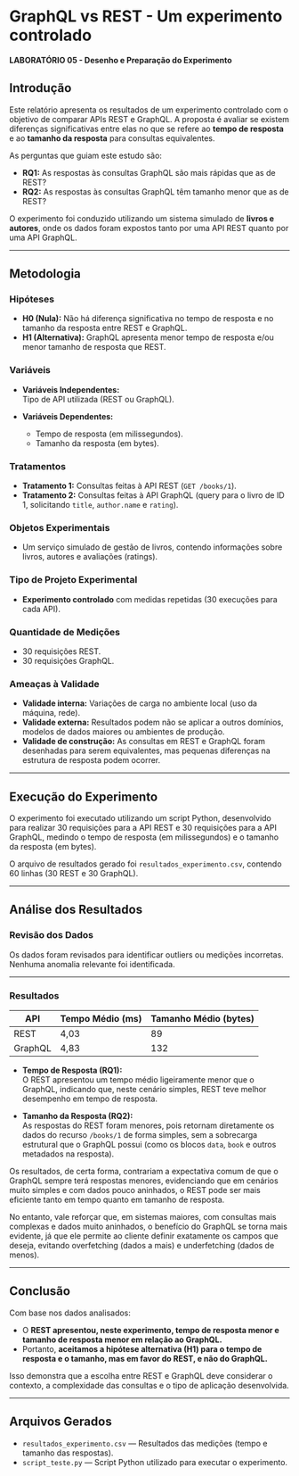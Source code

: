 # GraphQL vs REST - Um experimento controlado

**LABORATÓRIO 05 - Desenho e Preparação do Experimento**

## Introdução

Este relatório apresenta os resultados de um experimento controlado com o objetivo de comparar APIs REST e GraphQL. A proposta é avaliar se existem diferenças significativas entre elas no que se refere ao **tempo de resposta** e ao **tamanho da resposta** para consultas equivalentes.

As perguntas que guiam este estudo são:

- **RQ1:** As respostas às consultas GraphQL são mais rápidas que as de REST?
- **RQ2:** As respostas às consultas GraphQL têm tamanho menor que as de REST?

O experimento foi conduzido utilizando um sistema simulado de **livros e autores**, onde os dados foram expostos tanto por uma API REST quanto por uma API GraphQL.

---

## Metodologia

### Hipóteses

- **H0 (Nula):** Não há diferença significativa no tempo de resposta e no tamanho da resposta entre REST e GraphQL.
- **H1 (Alternativa):** GraphQL apresenta menor tempo de resposta e/ou menor tamanho de resposta que REST.

### Variáveis

- **Variáveis Independentes:**  
  Tipo de API utilizada (REST ou GraphQL).

- **Variáveis Dependentes:**  
  - Tempo de resposta (em milissegundos).  
  - Tamanho da resposta (em bytes).

### Tratamentos

- **Tratamento 1:** Consultas feitas à API REST (`GET /books/1`).
- **Tratamento 2:** Consultas feitas à API GraphQL (query para o livro de ID 1, solicitando `title`, `author.name` e `rating`).

### Objetos Experimentais

- Um serviço simulado de gestão de livros, contendo informações sobre livros, autores e avaliações (ratings).

### Tipo de Projeto Experimental

- **Experimento controlado** com medidas repetidas (30 execuções para cada API).

### Quantidade de Medições

- 30 requisições REST.  
- 30 requisições GraphQL.

### Ameaças à Validade

- **Validade interna:** Variações de carga no ambiente local (uso da máquina, rede).
- **Validade externa:** Resultados podem não se aplicar a outros domínios, modelos de dados maiores ou ambientes de produção.
- **Validade de construção:** As consultas em REST e GraphQL foram desenhadas para serem equivalentes, mas pequenas diferenças na estrutura de resposta podem ocorrer.

---

## Execução do Experimento

O experimento foi executado utilizando um script Python, desenvolvido para realizar 30 requisições para a API REST e 30 requisições para a API GraphQL, medindo o tempo de resposta (em milissegundos) e o tamanho da resposta (em bytes).

O arquivo de resultados gerado foi `resultados_experimento.csv`, contendo 60 linhas (30 REST e 30 GraphQL).

---

## Análise dos Resultados

### Revisão dos Dados

Os dados foram revisados para identificar outliers ou medições incorretas. Nenhuma anomalia relevante foi identificada.

---

### Resultados

| API      | Tempo Médio (ms) | Tamanho Médio (bytes) |
|-----------|-------------------|------------------------|
| REST      | 4,03              | 89                    |
| GraphQL   | 4,83              | 132                   |


- **Tempo de Resposta (RQ1):**  
 O REST apresentou um tempo médio ligeiramente menor que o GraphQL, indicando que, neste cenário simples, REST teve melhor desempenho em tempo de resposta.

- **Tamanho da Resposta (RQ2):**  
 As respostas do REST foram menores, pois retornam diretamente os dados do recurso `/books/1` de forma simples, sem a sobrecarga estrutural que o GraphQL possui (como os blocos `data`, `book` e outros metadados na resposta).

Os resultados, de certa forma, contrariam a expectativa comum de que o GraphQL sempre terá respostas menores, evidenciando que em cenários muito simples e com dados pouco aninhados, o REST pode ser mais eficiente tanto em tempo quanto em tamanho de resposta.

No entanto, vale reforçar que, em sistemas maiores, com consultas mais complexas e dados muito aninhados, o benefício do GraphQL se torna mais evidente, já que ele permite ao cliente definir exatamente os campos que deseja, evitando overfetching (dados a mais) e underfetching (dados de menos).

---

## Conclusão

Com base nos dados analisados:
- O **REST apresentou, neste experimento, tempo de resposta menor e tamanho de resposta menor em relação ao GraphQL.**
- Portanto, **aceitamos a hipótese alternativa (H1) para o tempo de resposta e o tamanho, mas em favor do REST, e não do GraphQL.**

Isso demonstra que a escolha entre REST e GraphQL deve considerar o contexto, a complexidade das consultas e o tipo de aplicação desenvolvida.

---

## Arquivos Gerados

- `resultados_experimento.csv` — Resultados das medições (tempo e tamanho das respostas).
- `script_teste.py` — Script Python utilizado para executar o experimento.

